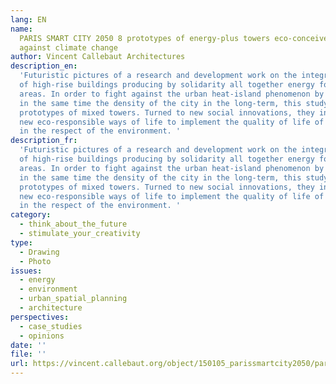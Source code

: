 ```yaml
---
lang: EN
name:
  PARIS SMART CITY 2050 8 prototypes of energy-plus towers eco-conceived to fight
  against climate change
author: Vincent Callebaut Architectures
description_en:
  'Futuristic pictures of a research and development work on the integration
  of high-rise buildings producing by solidarity all together energy for the surrounding
  areas. In order to fight against the urban heat-island phenomenon by increasing
  in the same time the density of the city in the long-term, this study presents 8
  prototypes of mixed towers. Turned to new social innovations, they invent first
  new eco-responsible ways of life to implement the quality of life of the city-dwellers
  in the respect of the environment. '
description_fr:
  'Futuristic pictures of a research and development work on the integration
  of high-rise buildings producing by solidarity all together energy for the surrounding
  areas. In order to fight against the urban heat-island phenomenon by increasing
  in the same time the density of the city in the long-term, this study presents 8
  prototypes of mixed towers. Turned to new social innovations, they invent first
  new eco-responsible ways of life to implement the quality of life of the city-dwellers
  in the respect of the environment. '
category:
  - think_about_the_future
  - stimulate_your_creativity
type:
  - Drawing
  - Photo
issues:
  - energy
  - environment
  - urban_spatial_planning
  - architecture
perspectives:
  - case_studies
  - opinions
date: ''
file: ''
url: https://vincent.callebaut.org/object/150105_parissmartcity2050/parissmartcity2050/projects
---
```

